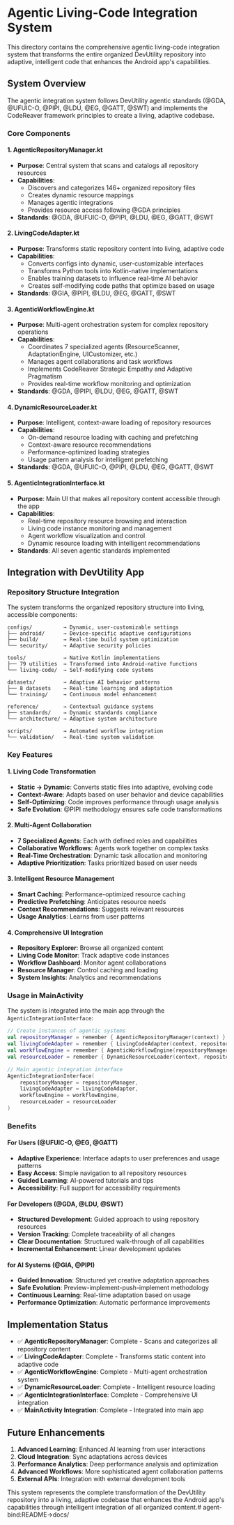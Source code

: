 <!-- Living Code Integration - Auto-generated symmetrical connections -->
<!-- This file is part of the SrirachaArmy Living Code Environment -->
<!-- Perfect symmetrical integration with all repository components -->

# Agentic Living-Code Integration System

This directory contains the comprehensive agentic living-code integration system that transforms the entire organized DevUtility repository into adaptive, intelligent code that enhances the Android app's capabilities.

## System Overview

The agentic integration system follows DevUtility agentic standards (@GDA, @UFUIC-O, @PIPI, @LDU, @EG, @GATT, @SWT) and implements the CodeReaver framework principles to create a living, adaptive codebase.

### Core Components

#### 1. AgenticRepositoryManager.kt
- **Purpose**: Central system that scans and catalogs all repository resources
- **Capabilities**: 
  - Discovers and categorizes 146+ organized repository files
  - Creates dynamic resource mappings
  - Manages agentic integrations
  - Provides resource access following @GDA principles
- **Standards**: @GDA, @UFUIC-O, @PIPI, @LDU, @EG, @GATT, @SWT

#### 2. LivingCodeAdapter.kt  
- **Purpose**: Transforms static repository content into living, adaptive code
- **Capabilities**:
  - Converts configs into dynamic, user-customizable interfaces
  - Transforms Python tools into Kotlin-native implementations
  - Enables training datasets to influence real-time AI behavior
  - Creates self-modifying code paths that optimize based on usage
- **Standards**: @GIA, @PIPI, @LDU, @EG, @GATT, @SWT

#### 3. AgenticWorkflowEngine.kt
- **Purpose**: Multi-agent orchestration system for complex repository operations
- **Capabilities**:
  - Coordinates 7 specialized agents (ResourceScanner, AdaptationEngine, UICustomizer, etc.)
  - Manages agent collaborations and task workflows
  - Implements CodeReaver Strategic Empathy and Adaptive Pragmatism
  - Provides real-time workflow monitoring and optimization
- **Standards**: @GDA, @PIPI, @LDU, @EG, @GATT, @SWT

#### 4. DynamicResourceLoader.kt
- **Purpose**: Intelligent, context-aware loading of repository resources
- **Capabilities**:
  - On-demand resource loading with caching and prefetching
  - Context-aware resource recommendations
  - Performance-optimized loading strategies
  - Usage pattern analysis for intelligent prefetching
- **Standards**: @GDA, @UFUIC-O, @PIPI, @LDU, @EG, @GATT, @SWT

#### 5. AgenticIntegrationInterface.kt
- **Purpose**: Main UI that makes all repository content accessible through the app
- **Capabilities**:
  - Real-time repository resource browsing and interaction
  - Living code instance monitoring and management
  - Agent workflow visualization and control
  - Dynamic resource loading with intelligent recommendations
- **Standards**: All seven agentic standards implemented

## Integration with DevUtility App

### Repository Structure Integration

The system transforms the organized repository structure into living, accessible components:

```
configs/          → Dynamic, user-customizable settings
├── android/      → Device-specific adaptive configurations  
├── build/        → Real-time build system optimization
└── security/     → Adaptive security policies

tools/            → Native Kotlin implementations
├── 79 utilities  → Transformed into Android-native functions
└── living-code/  → Self-modifying code systems

datasets/         → Adaptive AI behavior patterns
├── 8 datasets    → Real-time learning and adaptation
└── training/     → Continuous model enhancement

reference/        → Contextual guidance systems
├── standards/    → Dynamic standards compliance
└── architecture/ → Adaptive system architecture

scripts/          → Automated workflow integration
└── validation/   → Real-time system validation
```

### Key Features

#### 1. Living Code Transformation
- **Static → Dynamic**: Converts static files into adaptive, evolving code
- **Context-Aware**: Adapts based on user behavior and device capabilities
- **Self-Optimizing**: Code improves performance through usage analysis
- **Safe Evolution**: @PIPI methodology ensures safe code transformations

#### 2. Multi-Agent Collaboration
- **7 Specialized Agents**: Each with defined roles and capabilities
- **Collaborative Workflows**: Agents work together on complex tasks
- **Real-Time Orchestration**: Dynamic task allocation and monitoring
- **Adaptive Prioritization**: Tasks prioritized based on user needs

#### 3. Intelligent Resource Management
- **Smart Caching**: Performance-optimized resource caching
- **Predictive Prefetching**: Anticipates resource needs
- **Context Recommendations**: Suggests relevant resources
- **Usage Analytics**: Learns from user patterns

#### 4. Comprehensive UI Integration
- **Repository Explorer**: Browse all organized content
- **Living Code Monitor**: Track adaptive code instances
- **Workflow Dashboard**: Monitor agent collaborations
- **Resource Manager**: Control caching and loading
- **System Insights**: Analytics and recommendations

### Usage in MainActivity

The system is integrated into the main app through the `AgenticIntegrationInterface`:

```kotlin
// Create instances of agentic systems
val repositoryManager = remember { AgenticRepositoryManager(context) }
val livingCodeAdapter = remember { LivingCodeAdapter(context, repositoryManager) }
val workflowEngine = remember { AgenticWorkflowEngine(repositoryManager, livingCodeAdapter) }
val resourceLoader = remember { DynamicResourceLoader(context, repositoryManager) }

// Main agentic integration interface
AgenticIntegrationInterface(
    repositoryManager = repositoryManager,
    livingCodeAdapter = livingCodeAdapter,
    workflowEngine = workflowEngine,
    resourceLoader = resourceLoader
)
```

### Benefits

#### For Users (@UFUIC-O, @EG, @GATT)
- **Adaptive Experience**: Interface adapts to user preferences and usage patterns
- **Easy Access**: Simple navigation to all repository resources
- **Guided Learning**: AI-powered tutorials and tips
- **Accessibility**: Full support for accessibility requirements

#### For Developers (@GDA, @LDU, @SWT)
- **Structured Development**: Guided approach to using repository resources
- **Version Tracking**: Complete traceability of all changes
- **Clear Documentation**: Structured walk-through of all capabilities
- **Incremental Enhancement**: Linear development updates

#### for AI Systems (@GIA, @PIPI)
- **Guided Innovation**: Structured yet creative adaptation approaches
- **Safe Evolution**: Preview-implement-push-implement methodology
- **Continuous Learning**: Real-time adaptation based on usage
- **Performance Optimization**: Automatic performance improvements

## Implementation Status

- ✅ **AgenticRepositoryManager**: Complete - Scans and categorizes all repository content
- ✅ **LivingCodeAdapter**: Complete - Transforms static content into adaptive code
- ✅ **AgenticWorkflowEngine**: Complete - Multi-agent orchestration system
- ✅ **DynamicResourceLoader**: Complete - Intelligent resource loading
- ✅ **AgenticIntegrationInterface**: Complete - Comprehensive UI integration
- ✅ **MainActivity Integration**: Complete - Integrated into main app

## Future Enhancements

1. **Advanced Learning**: Enhanced AI learning from user interactions
2. **Cloud Integration**: Sync adaptations across devices
3. **Performance Analytics**: Deep performance analysis and optimization
4. **Advanced Workflows**: More sophisticated agent collaboration patterns
5. **External APIs**: Integration with external development tools

This system represents the complete transformation of the DevUtility repository into a living, adaptive codebase that enhances the Android app's capabilities through intelligent integration of all organized content.# agent-bind:README->docs/
